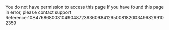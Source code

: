 You do not have permission to access this page If you have found this page in error, please contact support Reference:1084768680031049048723936098412950081820034968299102359